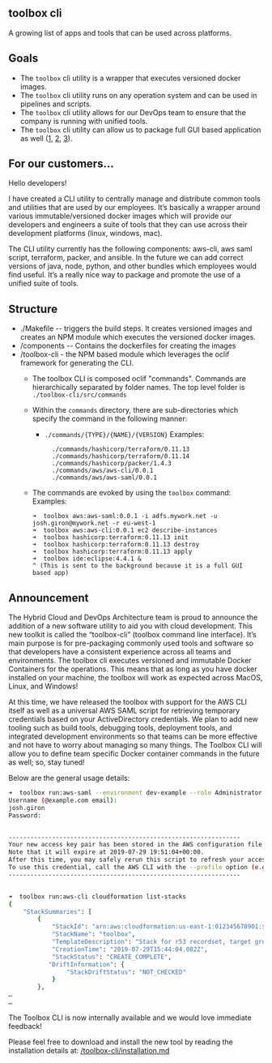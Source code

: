 ## toolbox cli
A growing list of apps and tools that can be used across platforms.

## Goals
* The ```toolbox``` cli utility is a wrapper that executes versioned docker images.
* The ```toolbox``` cli utility runs on any operation system and can be used in pipelines and scripts.
* The ```toolbox``` cli utility allows for our DevOps team to ensure that the company is running with unified tools.
* The ```toolbox``` cli utility can allow us to package full GUI based application as well ([1](https://github.com/fgrehm/docker-eclipse), [2](https://dev.to/darksmile92/run-gui-app-in-linux-docker-container-on-windows-host-4kde), [3](https://www.infoworld.com/article/3329536/microsoft-puts-desktop-apps-in-containers-with-windows-sandbox.html)).

## For our customers...
Hello developers!

I have created a CLI utility to centrally manage and distribute common tools and utilities that are used by our employees.
It’s basically a wrapper around various immutable/versioned docker images which will provide our developers and engineers a suite of tools that they can use across their development platforms (linux, windows, mac).

The CLI utility currently has the following components: aws-cli, aws saml script, terraform, packer, and ansible.
In the future we can add correct versions of java, node, python, and other bundles which employees would find useful. It’s a really nice way to package and promote the use of a unified suite of tools.

## Structure
* ./Makefile -- triggers the build steps. It creates versioned images and creates an NPM module which executes the versioned docker images.
* /components -- Contains the dockerfiles for creating the images
* /toolbox-cli - the NPM based module which leverages the oclif framework for generating the CLI.
    * The toolbox CLI is composed oclif "commands". Commands are hierarchically separated by folder names. The top level folder is ```./toolbox-cli/src/commands```
    * Within the `commands` directory, there are sub-directories which specify the command in the following manner:
        * ```./commands/{TYPE}/{NAME}/{VERSION}```
            Examples:

                ./commands/hashicorp/terraform/0.11.13
                ./commands/hashicorp/terraform/0.11.14
                ./commands/hashicorp/packer/1.4.3
                ./commands/aws/aws-cli/0.0.1
                ./commands/aws/aws-saml/0.0.1

    * The commands are evoked by using the `toolbox` command:
        Examples:

          ➜  toolbox aws:aws-saml:0.0.1 -i adfs.mywork.net -u josh.giron@mywork.net -r eu-west-1
          ➜  toolbox aws:aws-cli:0.0.1 ec2 describe-instances
          ➜  toolbox hashicorp:terraform:0.11.13 init
          ➜  toolbox hashicorp:terraform:0.11.13 destroy
          ➜  toolbox hashicorp:terraform:0.11.13 apply
          ➜  toolbox ide:eclipse:4.4.1 &
          ^ (This is sent to the background because it is a full GUI based app)
## Announcement

The Hybrid Cloud and DevOps Architecture team is proud to announce the addition of a new software utility to aid you with cloud development. This new toolkit is called the “toolbox-cli” (toolbox command line interface). It’s main purpose is for pre-packaging commonly used tools and software so that developers have a consistent experience across all teams and environments. The toolbox cli executes versioned and immutable Docker Containers for the operations. This means that as long as you have docker installed on your machine, the toolbox will work as expected across MacOS, Linux, and Windows!

At this time, we have released the toolbox with support for the AWS CLI itself as well as a universal AWS SAML script for retrieving temporary credentials based on your ActiveDirectory credentials. We plan to add new tooling such as build tools, debugging tools, deployment tools, and integrated development environments so that teams can be more effective and not have to worry about managing so many things. The Toolbox CLI will allow you to define team specific Docker container commands in the future as well; so, stay tuned!

Below are the general usage details:
```bash
➜  toolbox run:aws-saml --environment dev-example --role Administrator --no-ssl-verify
Username (@example.com email):
josh.giron
Password:


----------------------------------------------------------------
Your new access key pair has been stored in the AWS configuration file ~/.aws/credentials under the default profile.
Note that it will expire at 2019-07-29 19:51:04+00:00.
After this time, you may safely rerun this script to refresh your access key pair.
To use this credential, call the AWS CLI with the --profile option (e.g. aws --profile default ec2 describe-instances).
----------------------------------------------------------------


➜  toolbox run:aws-cli cloudformation list-stacks
{
    "StackSummaries": [
        {
            "StackId": "arn:aws:cloudformation:us-east-1:012345678901:stack/toolbox/b152db20-b217-11e9-a3e4-126514929126",
            "StackName": "toolbox",
            "TemplateDescription": "Stack for r53 recordset, target group, listener, ecs service, task def.\n",
            "CreationTime": "2019-07-29T15:44:04.082Z",
            "StackStatus": "CREATE_COMPLETE",
           "DriftInformation": {
                "StackDriftStatus": "NOT_CHECKED"
            }
        },
…
…
```

The Toolbox CLI is now internally available and we would love immediate feedback!

Please feel free to download and install the new tool by reading the installation details at:
[/toolbox-cli/installation.md](installation.md)
